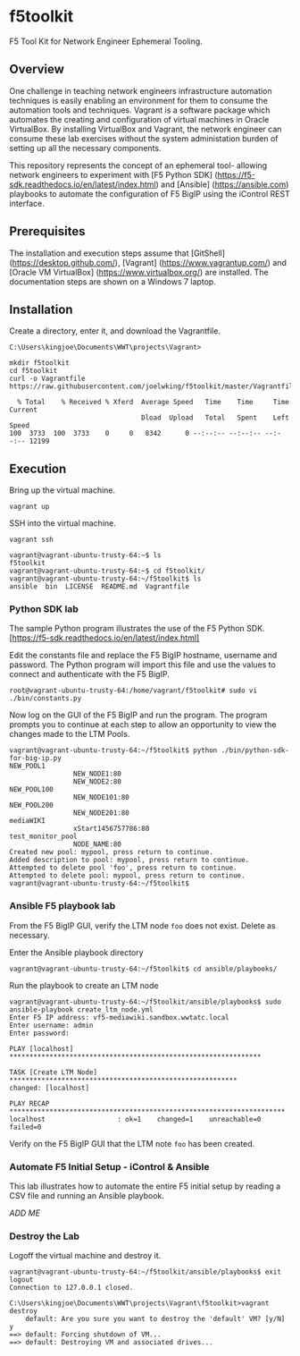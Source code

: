 # f5toolkit
F5 Tool Kit for Network Engineer Ephemeral Tooling.

## Overview
One challenge in teaching network engineers infrastructure automation techniques is easily enabling an environment for them to consume the automation tools and techniques. Vagrant is a software package which automates the creating and configuration of virtual machines in Oracle VirtualBox. By installing VirtualBox and Vagrant, the network engineer can  consume these lab exercises without the system administation burden of setting up all the necessary components.

This repository represents the concept of an ephemeral tool- allowing network engineers to experiment with [F5 Python SDK] (https://f5-sdk.readthedocs.io/en/latest/index.html) and [Ansible] (https://ansible.com) playbooks to automate the configuration of F5 BigIP using the iControl REST interface.

## Prerequisites
The installation and execution steps assume that [GitShell] (https://desktop.github.com/), [Vagrant] (https://www.vagrantup.com/) and [Oracle VM VirtualBox] (https://www.virtualbox.org/) are installed. The documentation steps are shown on a Windows 7 laptop.

## Installation
Create a directory, enter it, and download the Vagrantfile.
```
C:\Users\kingjoe\Documents\WWT\projects\Vagrant>

mkdir f5toolkit
cd f5toolkit
curl -o Vagrantfile https://raw.githubusercontent.com/joelwking/f5toolkit/master/Vagrantfile

  % Total    % Received % Xferd  Average Speed   Time    Time     Time  Current
                                 Dload  Upload   Total   Spent    Left  Speed
100  3733  100  3733    0     0   8342      0 --:--:-- --:--:-- --:--:-- 12199

```
## Execution
Bring up the virtual machine.
```
vagrant up
```
SSH into the virtual machine.
```
vagrant ssh

vagrant@vagrant-ubuntu-trusty-64:~$ ls
f5toolkit
vagrant@vagrant-ubuntu-trusty-64:~$ cd f5toolkit/
vagrant@vagrant-ubuntu-trusty-64:~/f5toolkit$ ls
ansible  bin  LICENSE  README.md  Vagrantfile
```
### Python SDK lab
The sample Python program illustrates the use of the F5 Python SDK. [https://f5-sdk.readthedocs.io/en/latest/index.html]

Edit the constants file and replace the F5 BigIP hostname, username and password. The Python program will import this file and use the values to connect and authenticate with the F5 BigIP.
```
root@vagrant-ubuntu-trusty-64:/home/vagrant/f5toolkit# sudo vi ./bin/constants.py
```
Now log on the GUI of the F5 BigIP and run the program. The program prompts you to continue at each step to allow an opportunity to view the changes made to the LTM Pools.
```
vagrant@vagrant-ubuntu-trusty-64:~/f5toolkit$ python ./bin/python-sdk-for-big-ip.py
NEW_POOL1
                NEW_NODE1:80
                NEW_NODE2:80
NEW_POOL100
                NEW_NODE101:80
NEW_POOL200
                NEW_NODE201:80
mediaWIKI
                xStart1456757786:80
test_monitor_pool
                NODE_NAME:80
Created new pool: mypool, press return to continue.
Added description to pool: mypool, press return to continue.
Attempted to delete pool 'foo', press return to continue.
Attempted to delete pool: mypool, press return to continue.
vagrant@vagrant-ubuntu-trusty-64:~/f5toolkit$
```
### Ansible F5 playbook lab
From the F5 BigIP GUI, verify the LTM node `foo` does not exist. Delete as necessary.

Enter the Ansible playbook directory
```
vagrant@vagrant-ubuntu-trusty-64:~/f5toolkit$ cd ansible/playbooks/
```
Run the playbook to create an LTM node
```
vagrant@vagrant-ubuntu-trusty-64:~/f5toolkit/ansible/playbooks$ sudo ansible-playbook create_ltm_node.yml
Enter F5 IP address: vf5-mediawiki.sandbox.wwtatc.local
Enter username: admin
Enter password:

PLAY [localhost] ***************************************************************

TASK [Create LTM Node] *********************************************************
changed: [localhost]

PLAY RECAP *********************************************************************
localhost                  : ok=1    changed=1    unreachable=0    failed=0
```
Verify on the F5 BigIP GUI that the LTM note `foo` has been created.

### Automate F5 Initial Setup - iControl & Ansible
This lab illustrates how to automate the entire F5 initial setup by reading a CSV file and running an Ansible playbook.

*ADD ME*

### Destroy the Lab
Logoff the virtual machine and destroy it.
```
vagrant@vagrant-ubuntu-trusty-64:~/f5toolkit/ansible/playbooks$ exit
logout
Connection to 127.0.0.1 closed.

C:\Users\kingjoe\Documents\WWT\projects\Vagrant\f5toolkit>vagrant destroy
    default: Are you sure you want to destroy the 'default' VM? [y/N] y
==> default: Forcing shutdown of VM...
==> default: Destroying VM and associated drives...
```

